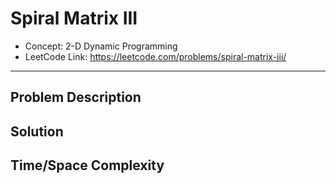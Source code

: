 # Spiral Matrix III

- Concept: 2-D Dynamic Programming
- LeetCode Link: https://leetcode.com/problems/spiral-matrix-iii/

---

## Problem Description

## Solution

## Time/Space Complexity

